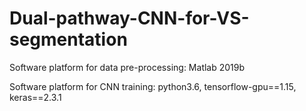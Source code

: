 # Dual-pathway-CNN-for-VS-segmentation
<p> Software platform for data pre-processing: Matlab 2019b </p>
<p> Software platform for CNN training: python3.6, tensorflow-gpu==1.15, keras==2.3.1 </p>


